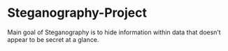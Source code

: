 # Steganography-Project
Main goal of Steganography is to hide information within data that doesn’t appear to be secret at a glance.
